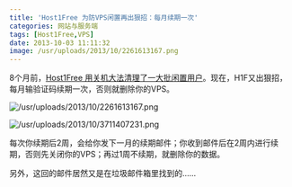 ```yaml
---
title: 'Host1Free 为防VPS闲置再出狠招：每月续期一次'
categories: 网站与服务端
tags: [Host1Free,VPS]
date: 2013-10-03 11:11:32
image: /usr/uploads/2013/10/2261613167.png
---
```

8个月前，[Host1Free 用关机大法清理了一大批闲置用户](/article/modify-website/host1free-check-users-vps-actively-used.lantian)。现在，H1F又出狠招，每月输验证码续期一次，否则就删除你的VPS。

![/usr/uploads/2013/10/2261613167.png](/usr/uploads/2013/10/2261613167.png)

![/usr/uploads/2013/10/3711407231.png](/usr/uploads/2013/10/3711407231.png)

每次你续期后2周，会给你发下一月的续期邮件；你收到邮件后在2周内进行续期，否则先关闭你的VPS；再过1周不续期，就删除你的数据。

另外，这回的邮件居然又是在垃圾邮件箱里找到的……
